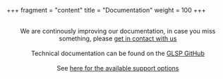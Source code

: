 +++
fragment = "content"
title = "Documentation"
weight = 100
+++

<p style='text-align: center;'>
</br>
We are continously improving our documentation, in case you miss something, please <a href="contact">get in contact with us</a>
</br>
</br>
Technical documentation can be found on the <a href="https://github.com/eclipsesource/glsp">GLSP GitHub</a>
</br>
</br>
See <a href="/support">here for the available support options</a>
</p>